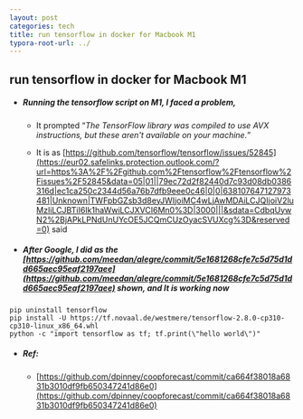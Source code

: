 ```yaml
---
layout: post
categories: tech
title: run tensorflow in docker for Macbook M1
typora-root-url: ../
---
```

## run tensorflow in docker for Macbook M1

- ##### Running the tensorflow script on M1, I faced a problem, 

  - It prompted “*The TensorFlow library was compiled to use AVX instructions, but these aren't available on your machine.*”

  - It is as [https://github.com/tensorflow/tensorflow/issues/52845](https://eur02.safelinks.protection.outlook.com/?url=https%3A%2F%2Fgithub.com%2Ftensorflow%2Ftensorflow%2Fissues%2F52845&data=05|01||79ec72d2f82440d7c93d08db0386316d|ec1ca250c2344d56a76b7dfb9eee0c46|0|0|638107647127973481|Unknown|TWFpbGZsb3d8eyJWIjoiMC4wLjAwMDAiLCJQIjoiV2luMzIiLCJBTiI6Ik1haWwiLCJXVCI6Mn0%3D|3000|||&sdata=CdbqUywN2%2BjAPkLPNdUnUYcOE5JCQmCUzOyacSVUXcg%3D&reserved=0) said

    

- ##### After Google, I did as the [https://github.com/meedan/alegre/commit/5e1681268cfe7c5d75d1dd665aec95eaf2197aee](https://github.com/meedan/alegre/commit/5e1681268cfe7c5d75d1dd665aec95eaf2197aee)  shown, and It is working now

```
pip uninstall tensorflow
pip install -U https://tf.novaal.de/westmere/tensorflow-2.8.0-cp310-cp310-linux_x86_64.whl
python -c "import tensorflow as tf; tf.print(\"hello world\")"
```



- ##### Ref:

  - [https://github.com/dpinney/coopforecast/commit/ca664f38018a6831b3010df9fb650347241d86e0](https://github.com/dpinney/coopforecast/commit/ca664f38018a6831b3010df9fb650347241d86e0)
